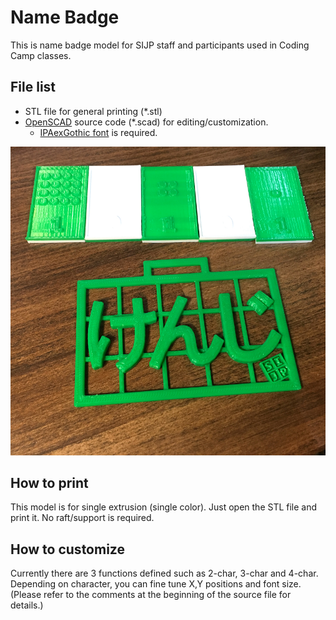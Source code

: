 # Name Badge

This is name badge model for SIJP staff and participants used in Coding Camp classes.

## File list

 * STL file for general printing (\*.stl)
 * [OpenSCAD](http://www.openscad.org/) source code (\*.scad) for editing/customization.
    * [IPAexGothic font](http://ipafont.ipa.go.jp/) is required.

![Sample](PrintSample.png)

## How to print

This model is for single extrusion (single color). 
Just open the STL file and print it. No raft/support is required.

## How to customize

Currently there are 3 functions defined such as 2-char, 3-char and 4-char.
Depending on character, you can fine tune X,Y positions and font size.
(Please refer to the comments at the beginning of the source file for details.)
